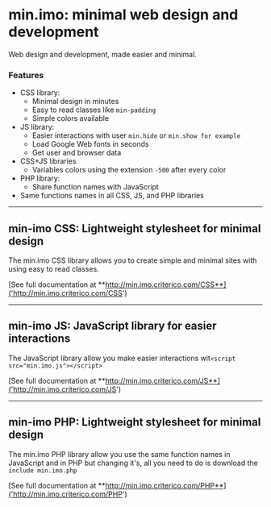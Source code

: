 # min.imo: minimal web design and development
Web design and development, made easier and minimal.

### Features

- CSS library:
    - Minimal design in minutes
    - Easy to read classes like `min-padding`
    - Simple colors available
- JS library:
    - Easier interactions with user `min.hide` or `min.show for example`
    - Load Google Web fonts in seconds
    - Get user and browser data
- CSS+JS libraries
    - Variables colors using the extension `-500` after every color
- PHP library:
    - Share function names with JavaScript
- Same functions names in all CSS, JS, and PHP libraries

<hr>

## min-imo CSS: Lightweight stylesheet for minimal design

The min.imo CSS library allows you to create simple and minimal sites with using easy to read classes.

[See full documentation at **http://min.imo.criterico.com/CSS**]('http://min.imo.criterico.com/CSS')

<hr>

## min-imo JS: JavaScript library for easier interactions
The JavaScript library allow you make easier interactions wit`<script src="min.imo.js"></script>`

[See full documentation at **http://min.imo.criterico.com/JS**]('http://min.imo.criterico.com/JS')

<hr>

## min-imo PHP: Lightweight stylesheet for minimal design
The min.imo PHP library allow you use the same function names in JavaScript and in PHP but changing it's, all you need to do is download the `include min.imo.php`

[See full documentation at **http://min.imo.criterico.com/PHP**]('http://min.imo.criterico.com/PHP')
